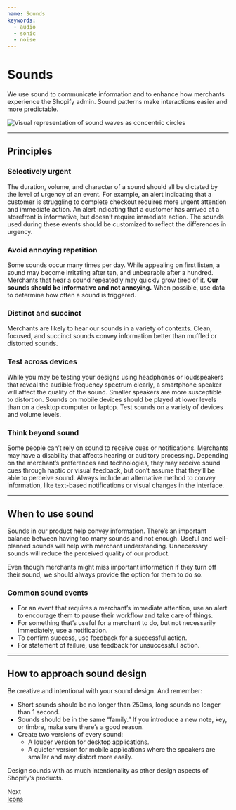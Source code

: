 ```yaml
---
name: Sounds
keywords:
  - audio
  - sonic
  - noise
---
```


# Sounds

We use sound to communicate information and to enhance how merchants experience the Shopify admin. Sound patterns make interactions easier and more predictable.

<!-- showcasecontent -->

![Visual representation of sound waves as concentric circles](/images/design/sound/sound-intro@2x.png)

<!-- end -->

---

## Principles

### Selectively urgent

<!-- keywords: sound urgency, sound guide, duration, volume, alert sound -->

The duration, volume, and character of a sound should all be dictated by the level of urgency of an event. For example, an alert indicating that a customer is struggling to complete checkout requires more urgent attention and immediate action. An alert indicating that a customer has arrived at a storefront is informative, but doesn’t require immediate action. The sounds used during these events should be customized to reflect the differences in urgency.

### Avoid annoying repetition

<!-- keywords: repetition, informative sounds, annoying sounds -->

Some sounds occur many times per day. While appealing on first listen, a sound may become irritating after ten, and unbearable after a hundred. Merchants that hear a sound repeatedly may quickly grow tired of it. **Our sounds should be informative and not annoying.** When possible, use data to determine how often a sound is triggered.

### Distinct and succinct

<!-- keywords: clean sound, convey information, distorted sounds -->

Merchants are likely to hear our sounds in a variety of contexts. Clean, focused, and succinct sounds convey information better than muffled or distorted sounds.

### Test across devices

<!-- keywords: device sounds, mobile sounds, desktop sounds, small speaker sounds -->

While you may be testing your designs using headphones or loudspeakers that reveal the audible frequency spectrum clearly, a smartphone speaker will affect the quality of the sound. Smaller speakers are more susceptible to distortion. Sounds on mobile devices should be played at lower levels than on a desktop computer or laptop. Test sounds on a variety of devices and volume&nbsp;levels.

### Think beyond sound

<!-- keywords: deaf, deafness, hard of hearing, hearing loss, auditory disability, auditory disabilities -->

Some people can’t rely on sound to receive cues or notifications. Merchants may have a disability that affects hearing or auditory processing. Depending on the merchant’s preferences and technologies, they may receive sound cues through haptic or visual feedback, but don’t assume that they’ll be able to perceive sound. Always include an alternative method to convey information, like text-based notifications or visual changes in the interface.

---

## When to use sound

<!-- keywords: too many sounds, unnecessary sounds, quality of product, turn off sounds -->

Sounds in our product help convey information. There’s an important balance between having too many sounds and not enough. Useful and well-planned sounds will help with merchant understanding. Unnecessary sounds will reduce the perceived quality of our product.

Even though merchants might miss important information if they turn off their sound, we should always provide the option for them to do so.

### Common sound events

<!-- keywords: immediate attention, confirmation sound, statement of failure, augment user experience -->

- For an event that requires a merchant’s immediate attention, use an alert to encourage them to pause their workflow and take care of things.
- For something that’s useful for a merchant to do, but not necessarily immediately, use a notification.
- To confirm success, use feedback for a successful action.
- For statement of failure, use feedback for unsuccessful action.

---

## How to approach sound design

Be creative and intentional with your sound design. And remember:

- Short sounds should be no longer than 250ms, long sounds no longer than 1 second.
- Sounds should be in the same “family.” If you introduce a new note, key, or timbre, make sure there’s a good reason.
- Create two versions of every sound:
  - A louder version for desktop applications.
  - A quieter version for mobile applications where the speakers are smaller and may distort more easily.

Design sounds with as much intentionality as other design aspects of Shopify’s products.

<div class="NextPage">
Next<br/>
<a href="/design/icons#navigation">Icons</a>
</div>
